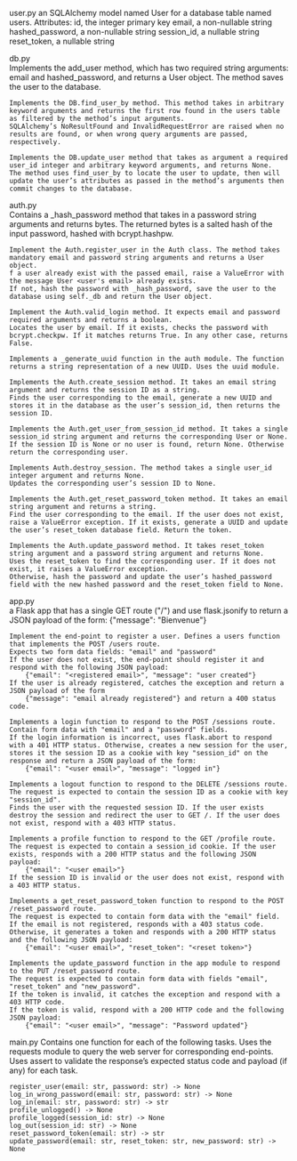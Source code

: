 user.py             an SQLAlchemy model named User for a database table named users.
    Attributes:
        id, the integer primary key
        email, a non-nullable string
        hashed_password, a non-nullable string
        session_id, a nullable string
        reset_token, a nullable string




db.py               
    Implements the add_user method, which has two required string arguments: email and hashed_password, and returns a User object. The method saves the user to the database.

    Implements the DB.find_user_by method. This method takes in arbitrary keyword arguments and returns the first row found in the users table as filtered by the method’s input arguments. 
    SQLAlchemy’s NoResultFound and InvalidRequestError are raised when no results are found, or when wrong query arguments are passed, respectively.

    Implements the DB.update_user method that takes as argument a required user_id integer and arbitrary keyword arguments, and returns None.
    The method uses find_user_by to locate the user to update, then will update the user’s attributes as passed in the method’s arguments then commit changes to the database.




auth.py             
    Contains a _hash_password method that takes in a password string arguments and returns bytes.
    The returned bytes is a salted hash of the input password, hashed with bcrypt.hashpw.

    Implement the Auth.register_user in the Auth class. The method takes mandatory email and password string arguments and returns a User object.
    f a user already exist with the passed email, raise a ValueError with the message User <user's email> already exists.
    If not, hash the password with _hash_password, save the user to the database using self._db and return the User object.

    Implement the Auth.valid_login method. It expects email and password required arguments and returns a boolean.
    Locates the user by email. If it exists, checks the password with bcrypt.checkpw. If it matches returns True. In any other case, returns False.

    Implements a _generate_uuid function in the auth module. The function returns a string representation of a new UUID. Uses the uuid module.

    Implements the Auth.create_session method. It takes an email string argument and returns the session ID as a string.
    Finds the user corresponding to the email, generate a new UUID and stores it in the database as the user’s session_id, then returns the session ID.

    Implements the Auth.get_user_from_session_id method. It takes a single session_id string argument and returns the corresponding User or None.
    If the session ID is None or no user is found, return None. Otherwise return the corresponding user.

    Implements Auth.destroy_session. The method takes a single user_id integer argument and returns None.
    Updates the corresponding user’s session ID to None.

    Implements the Auth.get_reset_password_token method. It takes an email string argument and returns a string.
    Find the user corresponding to the email. If the user does not exist, raise a ValueError exception. If it exists, generate a UUID and update the user’s reset_token database field. Return the token.

    Implements the Auth.update_password method. It takes reset_token string argument and a password string argument and returns None.
    Uses the reset_token to find the corresponding user. If it does not exist, it raises a ValueError exception.
    Otherwise, hash the password and update the user’s hashed_password field with the new hashed password and the reset_token field to None.





app.py              
    a Flask app that has a single GET route ("/") and use flask.jsonify to return a JSON payload of the form:
    {"message": "Bienvenue"}

    Implement the end-point to register a user. Defines a users function that implements the POST /users route.
    Expects two form data fields: "email" and "password"
    If the user does not exist, the end-point should register it and respond with the following JSON payload:
        {"email": "<registered email>", "message": "user created"}
    If the user is already registered, catches the exception and return a JSON payload of the form
        {"message": "email already registered"} and return a 400 status code.

    Implements a login function to respond to the POST /sessions route.
    Contain form data with "email" and a "password" fields.
    If the login information is incorrect, uses flask.abort to respond with a 401 HTTP status. Otherwise, creates a new session for the user, stores it the session ID as a cookie with key "session_id" on the response and return a JSON payload of the form:
        {"email": "<user email>", "message": "logged in"}

    Implements a logout function to respond to the DELETE /sessions route.
    The request is expected to contain the session ID as a cookie with key "session_id".
    Finds the user with the requested session ID. If the user exists destroy the session and redirect the user to GET /. If the user does not exist, respond with a 403 HTTP status.

    Implements a profile function to respond to the GET /profile route.
    The request is expected to contain a session_id cookie. If the user exists, responds with a 200 HTTP status and the following JSON payload:
        {"email": "<user email>"}
    If the session ID is invalid or the user does not exist, respond with a 403 HTTP status.

    Implements a get_reset_password_token function to respond to the POST /reset_password route.
    The request is expected to contain form data with the "email" field.
    If the email is not registered, responds with a 403 status code. Otherwise, it generates a token and responds with a 200 HTTP status and the following JSON payload:
        {"email": "<user email>", "reset_token": "<reset token>"}

    Implements the update_password function in the app module to respond to the PUT /reset_password route.
    The request is expected to contain form data with fields "email", "reset_token" and "new_password".
    If the token is invalid, it catches the exception and respond with a 403 HTTP code.
    If the token is valid, respond with a 200 HTTP code and the following JSON payload:
        {"email": "<user email>", "message": "Password updated"}
    




main.py
    Contains one function for each of the following tasks. Uses the requests module to query the web server for corresponding end-points. Uses assert to validate the response’s expected status code and payload (if any) for each task.

    register_user(email: str, password: str) -> None
    log_in_wrong_password(email: str, password: str) -> None
    log_in(email: str, password: str) -> str
    profile_unlogged() -> None
    profile_logged(session_id: str) -> None
    log_out(session_id: str) -> None
    reset_password_token(email: str) -> str
    update_password(email: str, reset_token: str, new_password: str) -> None
